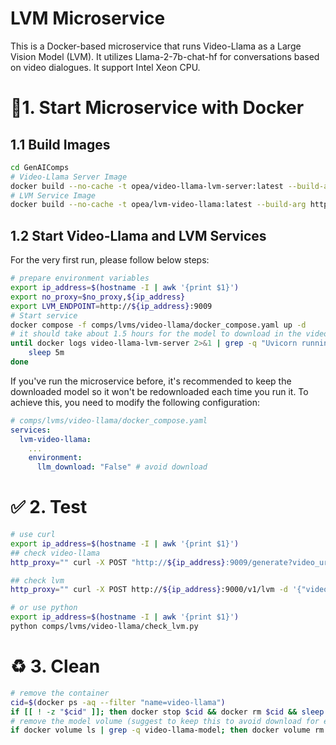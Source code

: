 # LVM Microservice

This is a Docker-based microservice that runs Video-Llama as a Large Vision Model (LVM). It utilizes Llama-2-7b-chat-hf for conversations based on video dialogues. It support Intel Xeon CPU.


# 🚀1. Start Microservice with Docker

## 1.1 Build Images

```bash
cd GenAIComps
# Video-Llama Server Image
docker build --no-cache -t opea/video-llama-lvm-server:latest --build-arg https_proxy=$https_proxy --build-arg http_proxy=$http_proxy -f comps/lvms/video-llama/server/docker/Dockerfile .
# LVM Service Image
docker build --no-cache -t opea/lvm-video-llama:latest --build-arg https_proxy=$https_proxy --build-arg http_proxy=$http_proxy  -f comps/lvms/video-llama/Dockerfile .
```

## 1.2 Start Video-Llama and LVM Services

For the very first run, please follow below steps:

```bash
# prepare environment variables
export ip_address=$(hostname -I | awk '{print $1}')
export no_proxy=$no_proxy,${ip_address}
export LVM_ENDPOINT=http://${ip_address}:9009
# Start service
docker compose -f comps/lvms/video-llama/docker_compose.yaml up -d
# it should take about 1.5 hours for the model to download in the video-llama server, assuming a maximum download speed of 100 Mbps
until docker logs video-llama-lvm-server 2>&1 | grep -q "Uvicorn running on"; do
    sleep 5m
done
```

If you've run the microservice before, it's recommended to keep the downloaded model so it won't be redownloaded each time you run it. To achieve this, you need to modify the following configuration:

```yaml
# comps/lvms/video-llama/docker_compose.yaml
services:
  lvm-video-llama:
    ...
    environment:
      llm_download: "False" # avoid download
```

# ✅ 2. Test

```bash
# use curl
export ip_address=$(hostname -I | awk '{print $1}')
## check video-llama
http_proxy="" curl -X POST "http://${ip_address}:9009/generate?video_url=https%3A%2F%2Fgithub.com%2FDAMO-NLP-SG%2FVideo-LLaMA%2Fraw%2Fmain%2Fexamples%2Fsilence_girl.mp4&start=0.0&duration=9&prompt=What%20is%20the%20person%20doing%3F&max_new_tokens=150" -H "accept: */*" -d ''

## check lvm
http_proxy="" curl -X POST http://${ip_address}:9000/v1/lvm -d '{"video_url":"https://github.com/DAMO-NLP-SG/Video-LLaMA/raw/main/examples/silence_girl.mp4","chunck_start": 0,"chunck_duration": 9,"prompt":"What is the person doing?","max_new_tokens": 150}' -H 'Content-Type: application/json'

# or use python
export ip_address=$(hostname -I | awk '{print $1}')
python comps/lvms/video-llama/check_lvm.py
```

# ♻️ 3. Clean

```bash
# remove the container
cid=$(docker ps -aq --filter "name=video-llama")
if [[ ! -z "$cid" ]]; then docker stop $cid && docker rm $cid && sleep 1s; fi
# remove the model volume (suggest to keep this to avoid download for each run)
if docker volume ls | grep -q video-llama-model; then docker volume rm video-llama_video-llama-model; fi

```
